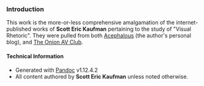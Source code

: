 ### Introduction

This work is the more-or-less comprehensive amalgamation of the internet-published works of **Scott Eric Kaufman** pertaining to the study of "Visual Rhetoric". They were pulled from both [Acephalous](http://acephalous.typepad.com/) (the author's personal blog), and [The Onion AV Club](http://www.avclub.com/).

#### Technical Information

 * Generated with [Pandoc](http://johnmacfarlane.net/pandoc/) v1.12.4.2
 * All content authored by **Scott Eric Kaufman** unless noted otherwise.
